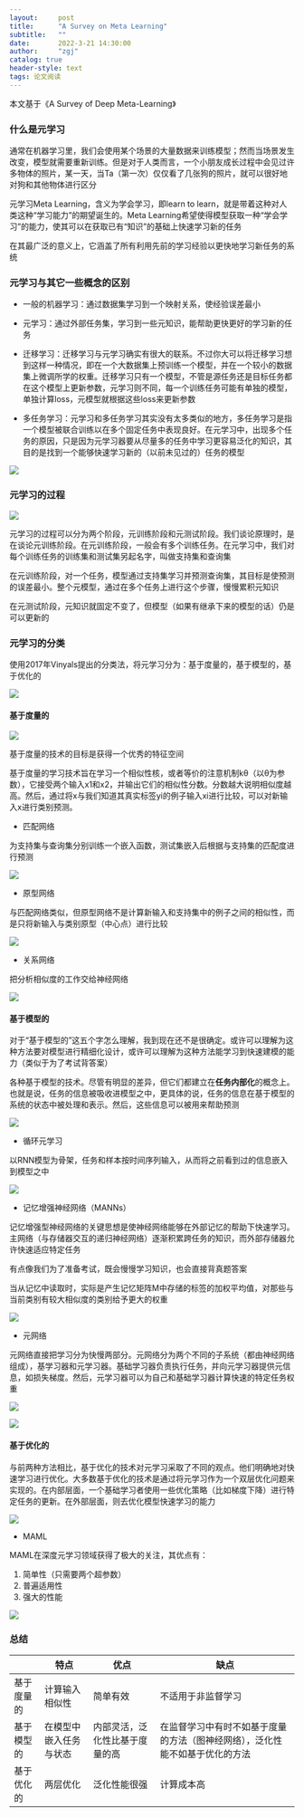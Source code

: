 ```yaml
---
layout:     post
title:      "A Survey on Meta Learning"
subtitle:   ""
date:       2022-3-21 14:30:00
author:     "zgj"
catalog: true
header-style: text
tags: 论文阅读
---
```


本文基于《A Survey of Deep Meta-Learning》

### 什么是元学习

通常在机器学习里，我们会使用某个场景的大量数据来训练模型；然而当场景发生改变，模型就需要重新训练。但是对于人类而言，一个小朋友成长过程中会见过许多物体的照片，某一天，当Ta（第一次）仅仅看了几张狗的照片，就可以很好地对狗和其他物体进行区分

元学习Meta Learning，含义为学会学习，即learn to learn，就是带着这种对人类这种“学习能力”的期望诞生的。Meta Learning希望使得模型获取一种“学会学习”的能力，使其可以在获取已有“知识”的基础上快速学习新的任务

在其最广泛的意义上，它涵盖了所有利用先前的学习经验以更快地学习新任务的系统

### 元学习与其它一些概念的区别

- 一般的机器学习：通过数据集学习到一个映射关系，使经验误差最小
- 元学习：通过外部任务集，学习到一些元知识，能帮助更快更好的学习新的任务

- 迁移学习：迁移学习与元学习确实有很大的联系。不过你大可以将迁移学习想到这样一种情况，即在一个大数据集上预训练一个模型，并在一个较小的数据集上微调所学的权重。迁移学习只有一个模型，不管是源任务还是目标任务都在这个模型上更新参数，元学习则不同，每一个训练任务可能有单独的模型，单独计算loss，元模型就根据这些loss来更新参数

- 多任务学习：元学习和多任务学习其实没有太多类似的地方，多任务学习是指一个模型被联合训练以在多个固定任务中表现良好。在元学习中，出现多个任务的原因，只是因为元学习器要从尽量多的任务中学习更容易泛化的知识，其目的是找到一个能够快速学习新的（以前未见过的）任务的模型

![](https://i.vgy.me/2Bhbw7.png)

### 元学习的过程

![](https://i.vgy.me/rJfQ8e.png)

元学习的过程可以分为两个阶段，元训练阶段和元测试阶段。我们谈论原理时，是在谈论元训练阶段。在元训练阶段，一般会有多个训练任务。在元学习中，我们对每个训练任务的训练集和测试集另起名字，叫做支持集和查询集

在元训练阶段，对一个任务，模型通过支持集学习并预测查询集，其目标是使预测的误差最小。整个元模型，通过在多个任务上进行这个步骤，慢慢累积元知识

在元测试阶段，元知识就固定不变了，但模型（如果有继承下来的模型的话）仍是可以更新的

### 元学习的分类

使用2017年Vinyals提出的分类法，将元学习分为：基于度量的，基于模型的，基于优化的

![](https://i.vgy.me/V6mw6c.png)

#### 基于度量的

![](https://i.vgy.me/2QTL8B.png)

基于度量的技术的目标是获得一个优秀的特征空间

基于度量的学习技术旨在学习一个相似性核，或者等价的注意机制kθ（以θ为参数），它接受两个输入x1和x2，并输出它们的相似性分数。分数越大说明相似度越高。然后，通过将x与我们知道其真实标签yi的例子输入xi进行比较，可以对新输入x进行类别预测。

- 匹配网络

为支持集与查询集分别训练一个嵌入函数，测试集嵌入后根据与支持集的匹配度进行预测

![](https://i.vgy.me/HY1yhW.png)

- 原型网络

与匹配网络类似，但原型网络不是计算新输入和支持集中的例子之间的相似性，而是只将新输入与类别原型（中心点）进行比较

![](https://i.vgy.me/zUjppd.png)

- 关系网络

把分析相似度的工作交给神经网络

![](https://i.vgy.me/6RbxkO.png)

#### 基于模型的

对于“基于模型的”这五个字怎么理解，我到现在还不是很确定。或许可以理解为这种方法要对模型进行精细化设计，或许可以理解为这种方法能学习到快速建模的能力（类似于为了考试背答案）

各种基于模型的技术。尽管有明显的差异，但它们都建立在**任务内部化**的概念上。也就是说，任务的信息被吸收进模型之中，更具体的说，任务的信息在基于模型的系统的状态中被处理和表示。然后，这些信息可以被用来帮助预测

![](https://i.vgy.me/5Qf5qU.png)

- 循环元学习

以RNN模型为骨架，任务和样本按时间序列输入，从而将之前看到过的信息嵌入到模型之中

![](https://i.vgy.me/GW2Ksu.png)

- 记忆增强神经网络（MANNs）

记忆增强型神经网络的关键思想是使神经网络能够在外部记忆的帮助下快速学习。主网络（与存储器交互的递归神经网络）逐渐积累跨任务的知识，而外部存储器允许快速适应特定任务

有点像我们为了准备考试，既会慢慢学习知识，也会直接背真题答案

当从记忆中读取时，实际是产生记忆矩阵M中存储的标签的加权平均值，对那些与当前类别有较大相似度的类别给予更大的权重

![](https://i.vgy.me/tniOUM.png)

- 元网络

元网络直接把学习分为快慢两部分。元网络分为两个不同的子系统（都由神经网络组成），基学习器和元学习器。基础学习器负责执行任务，并向元学习器提供元信息，如损失梯度。然后，元学习器可以为自己和基础学习器计算快速的特定任务权重

![](https://i.vgy.me/J7VtnA.png)

![](https://i.vgy.me/NCobAA.png)

#### 基于优化的

与前两种方法相比，基于优化的技术对元学习采取了不同的观点。他们明确地对快速学习进行优化。大多数基于优化的技术是通过将元学习作为一个双层优化问题来实现的。在内部层面，一个基础学习者使用一些优化策略（比如梯度下降）进行特定任务的更新。在外部层面，则去优化模型快速学习的能力

![](https://i.vgy.me/TynUtf.png)

- MAML

MAML在深度元学习领域获得了极大的关注，其优点有：

1. 简单性（只需要两个超参数）
2. 普遍适用性
3. 强大的性能

![](https://i.vgy.me/o2GA1s.png)

### 总结

|            | 特点                   | 优点                           | 缺点                                                         |
| ---------- | ---------------------- | ------------------------------ | ------------------------------------------------------------ |
| 基于度量的 | 计算输入相似性         | 简单有效                       | 不适用于非监督学习                                           |
| 基于模型的 | 在模型中嵌入任务与状态 | 内部灵活，泛化性比基于度量的高 | 在监督学习中有时不如基于度量的方法（图神经网络），泛化性能不如基于优化的方法 |
| 基于优化的 | 两层优化               | 泛化性能很强                   | 计算成本高                                                   |

